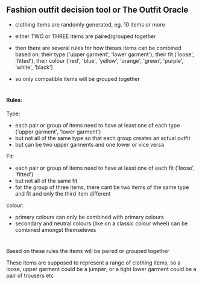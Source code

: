 ## Fashion outfit decision tool or The Outfit Oracle


- clothing items are randomly generated, eg. 10 items or more
- either TWO or THREE items are paired/grouped together
- then there are several rules for how theses items can be combined based on: their type ('upper garment', 'lower garment'), their fit ('loose', 'fitted'), their colour ('red', 'blue', 'yellow', 'orange', 'green', 'purple', 'white', 'black')

- so only compatible items will be grouped together

# 
#### Rules:

Type: 
- each pair or group of items need to have at least one of each type ('upper garment', 'lower garment')
- but not all of the same type so that each group creates an actual outfit
- but can be two upper garments and one lower or vice versa

Fit:
- each pair or group of items need to have at least one of each fit ('loose', 'fitted')
- but not all of the same fit
- for the group of three items, there cant be two items of the same type and fit and only the third item different

colour:
- primary colours can only be combined with primary colours
- secondary and neutral colours (like on a classic colour wheel) can be combined amongst themseleves

# 

Based on these rules the items will be paired or grouped together


These items are supposed to represent a range of clothing items, so a loose, upper garment could be a jumper; or a tight lower garment could be a pair of trousers
etc